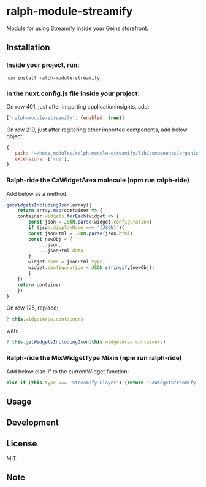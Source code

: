 # ralph-module-streamify

Module for using Streamify inside your Geins storefront.

## Installation

### **Inside your project, run:**

```
npm install ralph-module-streamify
```

### **In the nuxt.config.js file inside your project:**

On row 401, just after importing applicationinsights, add:

```JavaScript
['ralph-module-streamify', {enabled: true}]
```

On row 219, just after regitering other imported components, add below object:

```JavaScript
{
   path: '~/node_modules/ralph-module-streamify/lib/components/organisms',
   extensions: ['vue'],
}
```

### **Ralph-ride the CaWidgetArea molecule (npm run ralph-ride)**

Add below as a method:

```JavaScript
getWidgetsIncludingJson(array){
    return array.map(container => {
    container.widgets.forEach(widget => {
        const json = JSON.parse(widget.configuration)
        if (json.displayName === '{JSON}'){
        const jsonHtml = JSON.parse(json.html)
        const newObj = {
            ...json,
            ...jsonHtml.data
        }
        widget.name = jsonHtml.type;
        widget.configuration = JSON.stringify(newObj);
        }
    })
    return container
    })
}
```
On row 125, replace:

```JavaScript
? this.widgetArea.containers
```
with: 
```JavaScript
? this.getWidgetsIncludingJson(this.widgetArea.containers)
```

### **Ralph-ride the MixWidgetType Mixin (npm run ralph-ride)**

Add below else-if to the currentWidget function:

```JavaScript
else if (this.type === 'Streamify Player') {return 'CaWidgetStreamify';}
```


## Usage

## Development

## License

MIT

## Note

